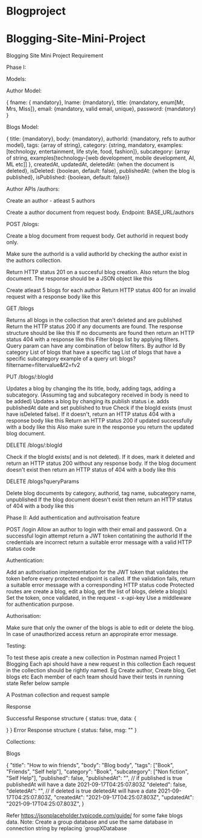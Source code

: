 # Blogproject

# Blogging-Site-Mini-Project
Blogging Site Mini Project Requirement

Phase I:

Models:

Author Model:

{ fname: { mandatory}, lname: {mandatory}, title: {mandatory, enum[Mr, Mrs, Miss]}, email: {mandatory, valid email, unique}, password: {mandatory} }

Blogs Model:

{ title: {mandatory}, body: {mandatory}, 
authorId: {mandatory, refs to author model}, 
tags: {array of string}, category: {string, mandatory, examples: [technology, entertainment, life style, food, fashion]}, 
subcategory: {array of string, examples[technology-[web development, mobile development, AI, ML etc]] }, createdAt, updatedAt, deletedAt: {when the document is deleted}, isDeleted: {boolean, default: false}, publishedAt: {when the blog is published}, isPublished: {boolean, default: false}}

Author APIs /authors:

Create an author - atleast 5 authors

Create a author document from request body. Endpoint: BASE_URL/authors




POST /blogs:

Create a blog document from request body. Get authorId in request body only.

Make sure the authorId is a valid authorId by checking the author exist in the authors collection.

Return HTTP status 201 on a succesful blog creation. Also return the blog document. The response should be a JSON object like this

Create atleast 5 blogs for each author
Return HTTP status 400 for an invalid request with a response body like this




GET /blogs

Returns all blogs in the collection that aren't deleted and are published
Return the HTTP status 200 if any documents are found. The response structure should be like this
If no documents are found then return an HTTP status 404 with a response like this
Filter blogs list by applying filters. Query param can have any combination of below filters.
By author Id
By category
List of blogs that have a specific tag
List of blogs that have a specific subcategory example of a query url: blogs?filtername=filtervalue&f2=fv2




PUT /blogs/:blogId 

Updates a blog by changing the its title, body, adding tags, adding a subcategory. (Assuming tag and subcategory received in body is need to be added)
Updates a blog by changing its publish status i.e. adds publishedAt date and set published to true
Check if the blogId exists (must have isDeleted false). If it doesn't, return an HTTP status 404 with a response body like this
Return an HTTP status 200 if updated successfully with a body like this
Also make sure in the response you return the updated blog document.



DELETE /blogs/:blogId

Check if the blogId exists( and is not deleted). If it does, mark it deleted and return an HTTP status 200 without any response body.
If the blog document doesn't exist then return an HTTP status of 404 with a body like this



DELETE /blogs?queryParams

Delete blog documents by category, authorid, tag name, subcategory name, unpublished
If the blog document doesn't exist then return an HTTP status of 404 with a body like this



Phase II:
Add authentication and authroisation feature

POST /login
Allow an author to login with their email and password. On a successful login attempt return a JWT token contatining the authorId
If the credentials are incorrect return a suitable error message with a valid HTTP status code


Authentication:

Add an authorisation implementation for the JWT token that validates the token before every protected endpoint is called. If the validation fails, return a suitable error message with a corresponding HTTP status code
Protected routes are create a blog, edit a blog, get the list of blogs, delete a blog(s)
Set the token, once validated, in the request - x-api-key
Use a middleware for authentication purpose.



Authorisation:

Make sure that only the owner of the blogs is able to edit or delete the blog.
In case of unauthorized access return an appropirate error message.

Testing:

To test these apis create a new collection in Postman named Project 1 Blogging
Each api should have a new request in this collection
Each request in the collection should be rightly named. Eg Create author, Create blog, Get blogs etc
Each member of each team should have their tests in running state
Refer below sample


A Postman collection and request sample

Response

Successful Response structure
{
  status: true,
  data: {

  }
}
Error Response structure
{
  status: false,
  msg: ""
}

Collections:

Blogs

{
  "title": "How to win friends",
  "body": "Blog body",
  "tags": ["Book", "Friends", "Self help"],
  "category": "Book",
  "subcategory": ["Non fiction", "Self Help"],
  "published": false,
  "publishedAt": "", // if published is true publishedAt will have a date 2021-09-17T04:25:07.803Z
  "deleted": false,
  "deletedAt": "", // if deleted is true deletedAt will have a date 2021-09-17T04:25:07.803Z,
  "createdAt": "2021-09-17T04:25:07.803Z",
  "updatedAt": "2021-09-17T04:25:07.803Z",
}



Refer https://jsonplaceholder.typicode.com/guide/ for some fake blogs data.
Note: Create a group database and use the same database in connection string by replacing `groupXDatabase
